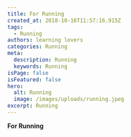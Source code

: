 ```yaml
---
title: For Running
created_at: 2018-10-16T11:57:16.915Z
tags:
  - Running
authors: learning lovers
categories: Running
meta:
  description: Running
  keywords: Running
isPage: false
isFeatured: false
hero:
  alt: Running
  image: /images/uploads/running.jpeg
excerpt: Running
---
```

**For Running**
